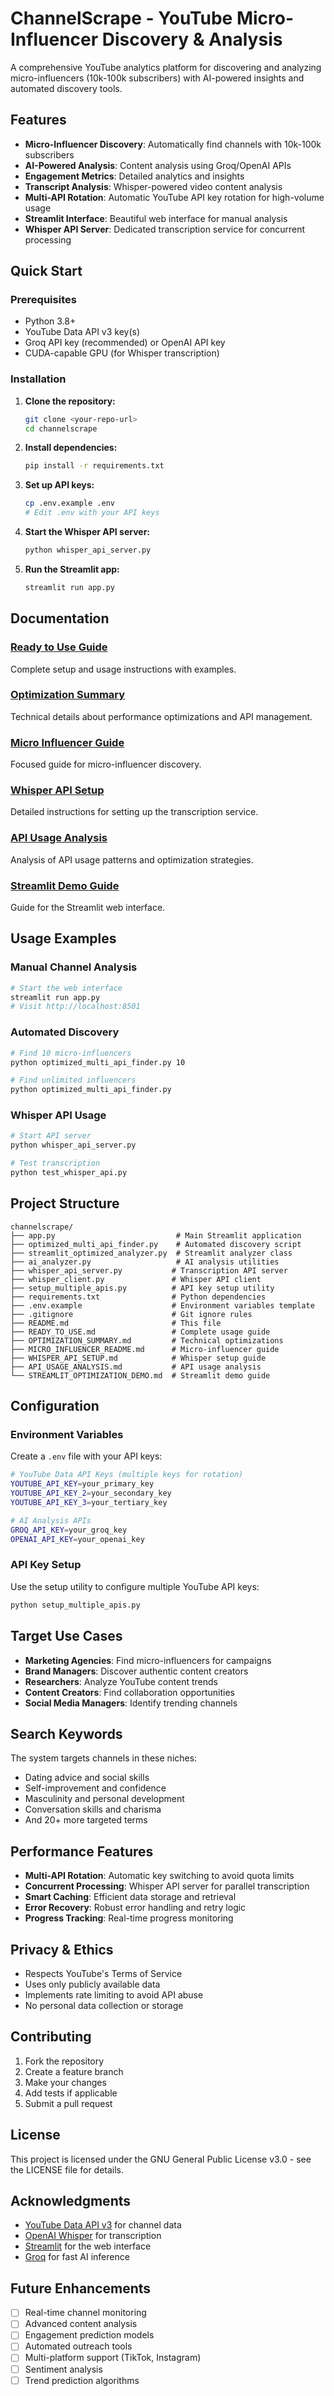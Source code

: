 # ChannelScrape - YouTube Micro-Influencer Discovery & Analysis

A comprehensive YouTube analytics platform for discovering and analyzing micro-influencers (10k-100k subscribers) with AI-powered insights and automated discovery tools.

## Features

- **Micro-Influencer Discovery**: Automatically find channels with 10k-100k subscribers
- **AI-Powered Analysis**: Content analysis using Groq/OpenAI APIs
- **Engagement Metrics**: Detailed analytics and insights
- **Transcript Analysis**: Whisper-powered video content analysis
- **Multi-API Rotation**: Automatic YouTube API key rotation for high-volume usage
- **Streamlit Interface**: Beautiful web interface for manual analysis
- **Whisper API Server**: Dedicated transcription service for concurrent processing

## Quick Start

### Prerequisites

- Python 3.8+
- YouTube Data API v3 key(s)
- Groq API key (recommended) or OpenAI API key
- CUDA-capable GPU (for Whisper transcription)

### Installation

1. **Clone the repository:**
   ```bash
   git clone <your-repo-url>
   cd channelscrape
   ```

2. **Install dependencies:**
   ```bash
   pip install -r requirements.txt
   ```

3. **Set up API keys:**
   ```bash
   cp .env.example .env
   # Edit .env with your API keys
   ```

4. **Start the Whisper API server:**
   ```bash
   python whisper_api_server.py
   ```

5. **Run the Streamlit app:**
   ```bash
   streamlit run app.py
   ```

## Documentation

### [Ready to Use Guide](READY_TO_USE.md)
Complete setup and usage instructions with examples.

### [Optimization Summary](OPTIMIZATION_SUMMARY.md)
Technical details about performance optimizations and API management.

### [Micro Influencer Guide](MICRO_INFLUENCER_README.md)
Focused guide for micro-influencer discovery.

### [Whisper API Setup](WHISPER_API_SETUP.md)
Detailed instructions for setting up the transcription service.

### [API Usage Analysis](API_USAGE_ANALYSIS.md)
Analysis of API usage patterns and optimization strategies.

### [Streamlit Demo Guide](STREAMLIT_OPTIMIZATION_DEMO.md)
Guide for the Streamlit web interface.

## Usage Examples

### Manual Channel Analysis
```bash
# Start the web interface
streamlit run app.py
# Visit http://localhost:8501
```

### Automated Discovery
```bash
# Find 10 micro-influencers
python optimized_multi_api_finder.py 10

# Find unlimited influencers
python optimized_multi_api_finder.py
```

### Whisper API Usage
```bash
# Start API server
python whisper_api_server.py

# Test transcription
python test_whisper_api.py
```

## Project Structure

```
channelscrape/
├── app.py                           # Main Streamlit application
├── optimized_multi_api_finder.py    # Automated discovery script
├── streamlit_optimized_analyzer.py  # Streamlit analyzer class
├── ai_analyzer.py                   # AI analysis utilities
├── whisper_api_server.py           # Transcription API server
├── whisper_client.py               # Whisper API client
├── setup_multiple_apis.py          # API key setup utility
├── requirements.txt                # Python dependencies
├── .env.example                    # Environment variables template
├── .gitignore                      # Git ignore rules
├── README.md                       # This file
├── READY_TO_USE.md                 # Complete usage guide
├── OPTIMIZATION_SUMMARY.md         # Technical optimizations
├── MICRO_INFLUENCER_README.md      # Micro-influencer guide
├── WHISPER_API_SETUP.md            # Whisper setup guide
├── API_USAGE_ANALYSIS.md           # API usage analysis
└── STREAMLIT_OPTIMIZATION_DEMO.md  # Streamlit demo guide
```

## Configuration

### Environment Variables

Create a `.env` file with your API keys:

```bash
# YouTube Data API Keys (multiple keys for rotation)
YOUTUBE_API_KEY=your_primary_key
YOUTUBE_API_KEY_2=your_secondary_key
YOUTUBE_API_KEY_3=your_tertiary_key

# AI Analysis APIs
GROQ_API_KEY=your_groq_key
OPENAI_API_KEY=your_openai_key
```

### API Key Setup

Use the setup utility to configure multiple YouTube API keys:

```bash
python setup_multiple_apis.py
```

## Target Use Cases

- **Marketing Agencies**: Find micro-influencers for campaigns
- **Brand Managers**: Discover authentic content creators
- **Researchers**: Analyze YouTube content trends
- **Content Creators**: Find collaboration opportunities
- **Social Media Managers**: Identify trending channels

## Search Keywords

The system targets channels in these niches:
- Dating advice and social skills
- Self-improvement and confidence
- Masculinity and personal development
- Conversation skills and charisma
- And 20+ more targeted terms

## Performance Features

- **Multi-API Rotation**: Automatic key switching to avoid quota limits
- **Concurrent Processing**: Whisper API server for parallel transcription
- **Smart Caching**: Efficient data storage and retrieval
- **Error Recovery**: Robust error handling and retry logic
- **Progress Tracking**: Real-time progress monitoring

## Privacy & Ethics

- Respects YouTube's Terms of Service
- Uses only publicly available data
- Implements rate limiting to avoid API abuse
- No personal data collection or storage

## Contributing

1. Fork the repository
2. Create a feature branch
3. Make your changes
4. Add tests if applicable
5. Submit a pull request

## License

This project is licensed under the GNU General Public License v3.0 - see the LICENSE file for details.

## Acknowledgments

- [YouTube Data API v3](https://developers.google.com/youtube/v3) for channel data
- [OpenAI Whisper](https://github.com/openai/whisper) for transcription
- [Streamlit](https://streamlit.io/) for the web interface
- [Groq](https://groq.com/) for fast AI inference

## Future Enhancements

- [ ] Real-time channel monitoring
- [ ] Advanced content analysis
- [ ] Engagement prediction models
- [ ] Automated outreach tools
- [ ] Multi-platform support (TikTok, Instagram)
- [ ] Sentiment analysis
- [ ] Trend prediction algorithms 